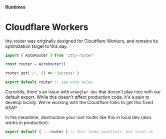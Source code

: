 #### Runtimes
# Cloudflare Workers

Itty-router was originally designed for Cloudflare Workers, and remains its optimization target to this day.

```js
import { AutoRouter } from 'itty-router'

const router = AutoRouter()

router.get('/', () => 'Success!')

export default router // see note below
```

<Badge type="danger">
  <p>Currently, there's an issue with <code>wrangler dev</code> that doesn't play nice with our default export. While this doesn't affect production code, it's a pain to develop locally.  We're working with the Cloudflare folks to get this fixed ASAP.</p>

  <p>In the meantime, destructure your root router like this in local dev (also works in production):</p>

  ```ts
  export default { ...router } // this looks pointless, but trust us
  ```
</Badge>
